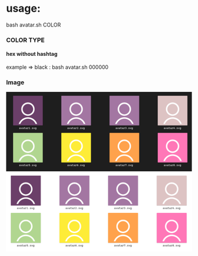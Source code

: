 # usage:
bash avatar.sh COLOR


### COLOR TYPE
#### hex without hashtag

example => black :
bash avatar.sh 000000

### Image
![Logo](Assets/Screenshot/Screenshot_1.png)
![Logo](Assets/Screenshot/Screenshot_2.png)



